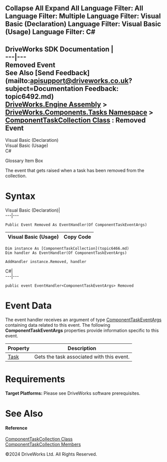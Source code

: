        

 Collapse All Expand All  Language Filter: All  Language Filter: Multiple  Language Filter: Visual Basic (Declaration) Language Filter: Visual Basic (Usage) Language Filter: C#  
---  
DriveWorks SDK Documentation  |   
---|---  
Removed Event   
See Also [Send Feedback](mailto:apisupport@driveworks.co.uk?subject=Documentation Feedback: topic6492.md)  
[DriveWorks.Engine Assembly](topic2156.md) > [DriveWorks.Components.Tasks Namespace](topic6391.md) > [ComponentTaskCollection Class](topic6466.md) : Removed Event  
---  
  
Visual Basic (Declaration)    
Visual Basic (Usage)    
C# 

Glossary Item Box

The event that gets raised when a task has been removed from the collection. 

# Syntax

Visual Basic (Declaration)|   
---|---  
      
    
    Public Event Removed As EventHandler(Of ComponentTaskEventArgs)  
  
Visual Basic (Usage)| Copy Code  
---|---  
      
    
    Dim instance As [ComponentTaskCollection](topic6466.md)
    Dim handler As EventHandler(Of ComponentTaskEventArgs)
     
    AddHandler instance.Removed, handler  
  
C#|   
---|---  
      
    
    public event EventHandler<ComponentTaskEventArgs> Removed  
  
# Event Data

The event handler receives an argument of type [ComponentTaskEventArgs](topic6596.md) containing data related to this event. The following **ComponentTaskEventArgs** properties provide information specific to this event.

Property| Description  
---|---  
[Task](topic6602.md)| Gets the task associated with this event.   
  
# Requirements

**Target Platforms:** Please see DriveWorks software prerequisites.

# See Also

#### Reference

[ComponentTaskCollection Class](topic6466.md)   
[ComponentTaskCollection Members](topic6467.md)

©2024 DriveWorks Ltd. All Rights Reserved.
